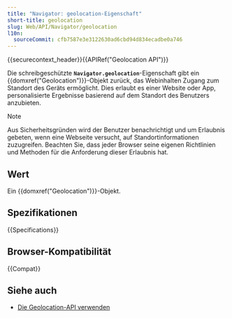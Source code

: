 ```yaml
---
title: "Navigator: geolocation-Eigenschaft"
short-title: geolocation
slug: Web/API/Navigator/geolocation
l10n:
  sourceCommit: cfb7587e3e3122630ad6cbd94d834ecadbe0a746
---
```


{{securecontext_header}}{{APIRef("Geolocation API")}}

Die schreibgeschützte **`Navigator.geolocation`**-Eigenschaft gibt ein {{domxref("Geolocation")}}-Objekt zurück, das Webinhalten Zugang zum Standort des Geräts ermöglicht. Dies erlaubt es einer Website oder App, personalisierte Ergebnisse basierend auf dem Standort des Benutzers anzubieten.

> [!NOTE]
> Aus Sicherheitsgründen wird der Benutzer benachrichtigt und um Erlaubnis gebeten, wenn eine Webseite versucht, auf Standortinformationen zuzugreifen. Beachten Sie, dass jeder Browser seine eigenen Richtlinien und Methoden für die Anforderung dieser Erlaubnis hat.

## Wert

Ein {{domxref("Geolocation")}}-Objekt.

## Spezifikationen

{{Specifications}}

## Browser-Kompatibilität

{{Compat}}

## Siehe auch

- [Die Geolocation-API verwenden](/de/docs/Web/API/Geolocation_API/Using_the_Geolocation_API)
